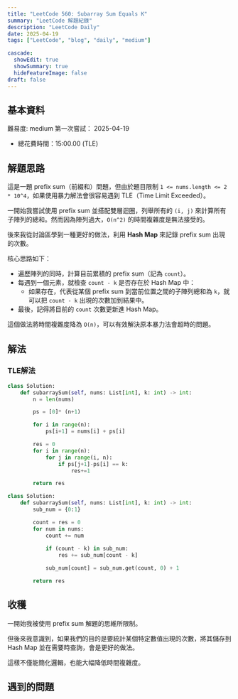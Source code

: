 ```yaml
---
title: "LeetCode 560: Subarray Sum Equals K"
summary: "LeetCode 解題紀錄"
description: "LeetCode Daily"
date: 2025-04-19
tags: ["LeetCode", "blog", "daily", "medium"]

cascade:
  showEdit: true
  showSummary: true
  hideFeatureImage: false
draft: false
---
```


## 基本資料

難易度: medium
第一次嘗試： 2025-04-19
- 總花費時間：15:00.00 (TLE)

## 解題思路

這是一題 prefix sum（前綴和）問題，但由於題目限制 `1 <= nums.length <= 2 * 10^4`，如果使用暴力解法會很容易遇到 TLE（Time Limit Exceeded）。

一開始我嘗試使用 prefix sum 並搭配雙層迴圈，列舉所有的 `(i, j)` 來計算所有子陣列的總和。然而因為陣列過大，`O(n^2)` 的時間複雜度是無法接受的。

後來我從討論區學到一種更好的做法，利用 **Hash Map** 來記錄 prefix sum 出現的次數。

核心思路如下：

- 遍歷陣列的同時，計算目前累積的 prefix sum（記為 `count`）。
- 每遇到一個元素，就檢查 `count - k` 是否存在於 Hash Map 中：
    - 如果存在，代表從某個 prefix sum 到當前位置之間的子陣列總和為 `k`，就可以把 `count - k` 出現的次數加到結果中。
- 最後，記得將目前的 `count` 次數更新進 Hash Map。

這個做法將時間複雜度降為 `O(n)`，可以有效解決原本暴力法會超時的問題。


## 解法
### TLE解法
```python
class Solution:
    def subarraySum(self, nums: List[int], k: int) -> int:
        n = len(nums)

        ps = [0]* (n+1)

        for i in range(n):
            ps[i+1] = nums[i] + ps[i]

        res = 0
        for i in range(n):
            for j in range(i, n):
                if ps[j+1]-ps[i] == k:
                    res+=1

        return res
```

```python
class Solution:
    def subarraySum(self, nums: List[int], k: int) -> int:
        sub_num = {0:1}

        count = res = 0
        for num in nums:
            count += num
            
            if (count - k) in sub_num:
                res += sub_num[count - k]

            sub_num[count] = sub_num.get(count, 0) + 1

        return res

```

## 收穫

一開始我被使用 prefix sum 解題的思維所限制。

但後來我意識到，如果我們的目的是要統計某個特定數值出現的次數，將其儲存到 Hash Map 並在需要時查詢，會是更好的做法。

這樣不僅能簡化邏輯，也能大幅降低時間複雜度。



## 遇到的問題